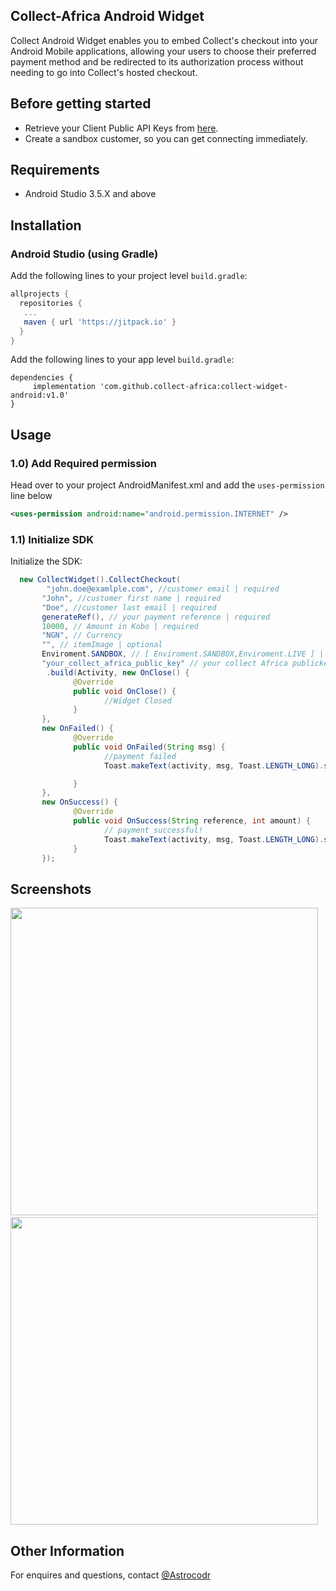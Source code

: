 
## Collect-Africa Android Widget

Collect Android Widget enables you to embed Collect's checkout into your Android Mobile applications, allowing your users to choose their preferred payment method and be redirected to its authorization process without needing to go into Collect's hosted checkout.

## Before getting started


- Retrieve your Client Public API Keys from  [here](https://app.collect.africa).
- Create a sandbox customer, so you can get connecting immediately.


## Requirements
- Android Studio 3.5.X and above

## Installation

### Android Studio (using Gradle)
Add the following lines to your project level `build.gradle`:
```gradle
allprojects {
  repositories {
   ...
   maven { url 'https://jitpack.io' }
  }
}
```
Add the following lines to your app level `build.gradle`:
```
dependencies {
     implementation 'com.github.collect-africa:collect-widget-android:v1.0'
}
```

## Usage

### 1.0) Add Required permission

Head over to  your project  AndroidManifest.xml and add the `uses-permission` line below

```xml
<uses-permission android:name="android.permission.INTERNET" />
```

### 1.1) Initialize SDK

Initialize the SDK:

```java
  new CollectWidget().CollectCheckout(
        "john.doe@examlple.com", //customer email | required
       "John", //customer first name | required
       "Doe", //customer last email | required
       generateRef(), // your payment reference | required
       10000, // Amount in Kobo | required
       "NGN", // Currency 
       "", // itemImage | optional
       Enviroment.SANDBOX, // [ Enviroment.SANDBOX,Enviroment.LIVE ] | required
       "your_collect_africa_public_key" // your collect Africa publickey )
        .build(Activity, new OnClose() {
              @Override
              public void OnClose() {
                     //Widget Closed
              }
       },
       new OnFailed() {
              @Override
              public void OnFailed(String msg) {
                     //payment failed
                     Toast.makeText(activity, msg, Toast.LENGTH_LONG).show();

              }
       },
       new OnSuccess() {
              @Override
              public void OnSuccess(String reference, int amount) {
                     // payment successful!
                     Toast.makeText(activity, msg, Toast.LENGTH_LONG).show();
              }
       });
```


## Screenshots
<img src="https://github.com/alome007/Collect-Widget-Android/blob/main/app/screen_short_1.png" width="auto" height="492">&nbsp;&nbsp;
<img src="https://github.com/alome007/Collect-Widget-Android/blob/main/app/screen_short_2.png" width="auto" height="492">

## Other Information
For enquires and questions, contact
[@Astrocodr](https://github.com/alome007/)
